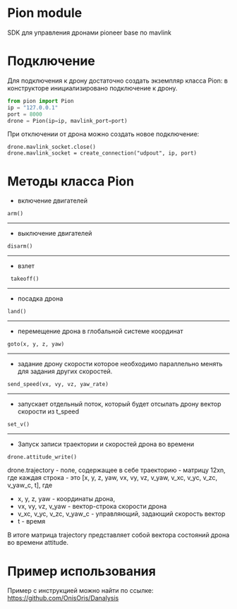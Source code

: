 # Pion module

SDK для управления дронами pioneer base по mavlink

# Подключение
Для подключения к дрону достаточно создать экземпляр класса Pion: в конструкторе инициализировано 
подключение к дрону. 
```python
from pion import Pion
ip = "127.0.0.1"
port = 8000
drone = Pion(ip=ip, mavlink_port=port)
```

При отключении от дрона можно создать новое подключение:
```commandline
drone.mavlink_socket.close()
drone.mavlink_socket = create_connection("udpout", ip, port)
```

# Методы класса Pion
- включение двигателей
```
arm()
``` 
---
 - выключение двигателей
```
disarm()
```
---
 - взлет
```
 takeoff()
```
---
 - посадка дрона
```
land()
```
---
- перемещение дрона в глобальной системе координат
```
goto(x, y, z, yaw) 
```
---
- задание дрону скорости которое необходимо параллельно менять для 
задания других скоростей. 
```
send_speed(vx, vy, vz, yaw_rate)
```
---
- запускает отдельный поток, который будет отсылать дрону вектор скорости из t_speed

```
set_v()
``` 

---

- Запуск записи траектории и скоростей дрона во времени
```commandline
drone.attitude_write()
```
drone.trajectory - поле, содержащее в себе траекторию - матрицу 12xn, где каждая строка -
это [x, y, z, yaw, vx, vy, vz, v_yaw, v_xc, v_yc, v_zc, v_yaw_c, t], где

- x, y, z, yaw - координаты дрона,
- vx, vy, vz, v_yaw - вектор-строка скорости дрона
- v_xc, v_yc, v_zc, v_yaw_c - управляющий, задающий скорость вектор 
- t - время

В итоге матрица trajectory представляет собой вектора состояний дрона во времени attitude.

# Пример использования

Пример с инструкцией можно найти по ссылке:
https://github.com/OnisOris/Danalysis

